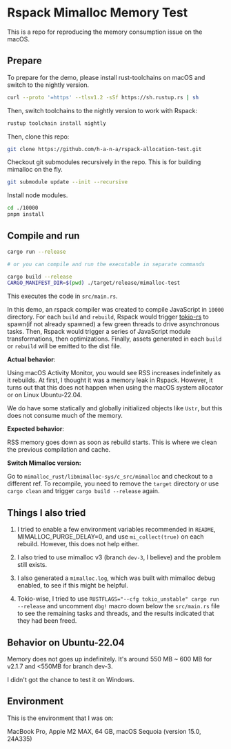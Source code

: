 # Rspack Mimalloc Memory Test

This is a repo for reproducing the memory consumption issue on the macOS.

## Prepare

To prepare for the demo, please install rust-toolchains on macOS and switch to the nightly version.

```bash
curl --proto '=https' --tlsv1.2 -sSf https://sh.rustup.rs | sh  
```

Then, switch toolchains to the nightly version to work with Rspack:

```bash
rustup toolchain install nightly
```

Then, clone this repo:

```bash
git clone https://github.com/h-a-n-a/rspack-allocation-test.git
```

Checkout git submodules recursively in the repo. This is for building mimalloc on the fly.

```bash
git submodule update --init --recursive
```

Install node modules.

```bash
cd ./10000
pnpm install
```

## Compile and run

```bash
cargo run --release

# or you can compile and run the executable in separate commands

cargo build --release
CARGO_MANIFEST_DIR=$(pwd) ./target/release/mimalloc-test
```

This executes the code in `src/main.rs`.

In this demo, an rspack compiler was created to compile JavaScript in `10000` directory. For each `build` and `rebuild`, Rspack would trigger [tokio-rs](https://github.com/tokio-rs/tokio) to spawn(if not already spawned) a few green threads to drive asynchronous tasks. Then, Rspack would trigger a series of JavaScript module transformations, then optimizations. Finally, assets generated in each `build` or `rebuild` will be emitted to the dist file.

**Actual behavior**:

Using macOS Activity Monitor, you would see RSS increases indefinitely as it rebuilds. At first, I thought it was a memory leak in Rspack. However, it turns out that this does not happen when using the macOS system allocator or on Linux Ubuntu-22.04.

We do have some statically and globally initialized objects like `Ustr`, but this does not consume much of the memory.

**Expected behavior**:

RSS memory goes down as soon as rebuild starts. This is where we clean the previous compilation and cache.

**Switch Mimalloc version:**

Go to `mimalloc_rust/libmimalloc-sys/c_src/mimalloc` and checkout to a different ref. To recompile, you need to remove the `target` directory or use `cargo clean` and trigger `cargo build --release` again.

## Things I also tried

1. I tried to enable a few environment variables recommended in `README`, MIMALLOC_PURGE_DELAY=0, and use `mi_collect(true)` on each rebuild. However, this does not help either.

2. I also tried to use mimalloc v3 (branch `dev-3`, I believe) and the problem still exists.

3. I also generated a `mimalloc.log`, which was built with mimalloc debug enabled, to see if this might be helpful.

4. Tokio-wise, I tried to use `RUSTFLAGS="--cfg tokio_unstable" cargo run --release` and uncomment `dbg!` macro down below the `src/main.rs` file to see the remaining tasks and threads, and the results indicated that they had been freed.

## Behavior on Ubuntu-22.04

Memory does not goes up indefinitely. It's around 550 MB ~ 600 MB for v2.1.7 and <550MB for branch dev-3.

I didn't got the chance to test it on Windows.

## Environment

This is the environment that I was on:

MacBook Pro, Apple M2 MAX, 64 GB, macOS Sequoia (version 15.0, 24A335)
